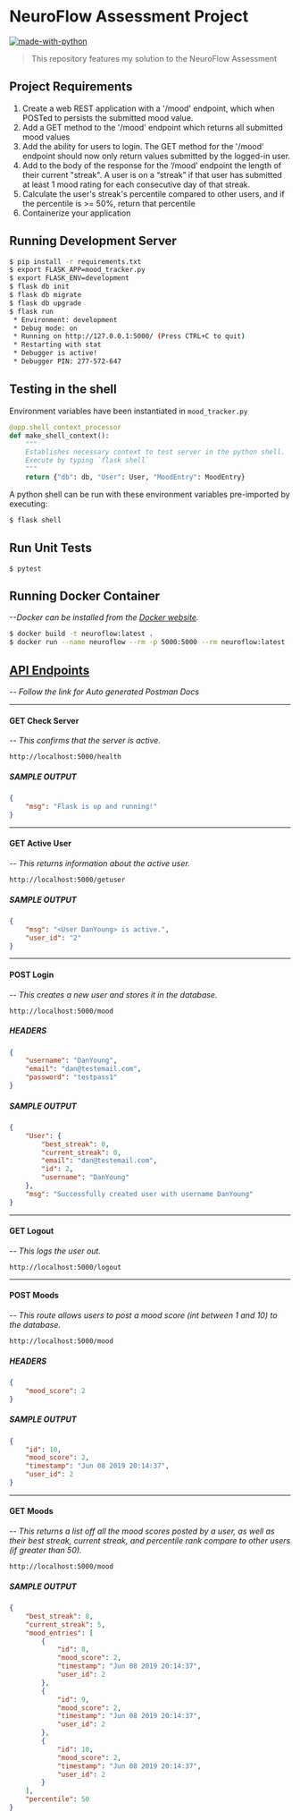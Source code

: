 # NeuroFlow Assessment Project

[![made-with-python](https://img.shields.io/badge/Made%20with-Python-1f425f.svg)](https://www.python.org/)
> This repository features my solution to the NeuroFlow Assessment 

## Project Requirements

1. Create a web REST application with a '/mood' endpoint, which when POSTed to persists the submitted mood value.
2. Add a GET method to the '/mood' endpoint which returns all submitted mood values
3. Add the ability for users to login. The GET method for the '/mood' endpoint should now only return values submitted by the logged-in user.
4. Add to the body of the response for the ‘/mood’ endpoint the length of their current "streak". A user is on a “streak” if that user has submitted at least 1 mood rating for each consecutive day of that streak.
5. Calculate the user's streak's percentile compared to other users, and if the percentile is >= 50%, return that percentile
6. Containerize your application


## Running Development Server
```sh
$ pip install -r requirements.txt
$ export FLASK_APP=mood_tracker.py 
$ export FLASK_ENV=development
$ flask db init 
$ flask db migrate 
$ flask db upgrade
$ flask run 
 * Environment: development
 * Debug mode: on
 * Running on http://127.0.0.1:5000/ (Press CTRL+C to quit)
 * Restarting with stat
 * Debugger is active!
 * Debugger PIN: 277-572-647
```

## Testing in the shell
Environment variables have been instantiated in `mood_tracker.py`
```py
@app.shell_context_processor
def make_shell_context():
    """
    Establishes necessary context to test server in the python shell.
    Execute by typing `flask shell`
    """
    return {"db": db, "User": User, "MoodEntry": MoodEntry}

```
A python shell can be run with these environment variables pre-imported by executing:

```sh
$ flask shell
```

## Run Unit Tests
```
$ pytest
```


## Running Docker Container
_--Docker can be installed from the [Docker website](https://docs.docker.com/docker-for-mac/install/)._


```sh
$ docker build -t neuroflow:latest .
$ docker run --name neuroflow --rm -p 5000:5000 --rm neuroflow:latest
```


## [API Endpoints](https://documenter.getpostman.com/view/6396321/S1TZxvQw?version=latest)
_-- Follow the link for Auto generated Postman Docs_
<hr>

#### GET Check Server
_-- This confirms that the server is active._

`http://localhost:5000/health`
##### SAMPLE OUTPUT
```json
{
    "msg": "Flask is up and running!"
}
```
<hr>

#### GET Active User
_-- This returns information about the active user._

`http://localhost:5000/getuser`

##### SAMPLE OUTPUT
```json
{
    "msg": "<User DanYoung> is active.",
    "user_id": "2"
}
```
<hr>

#### POST Login
_-- This creates a new user and stores it in the database._

`http://localhost:5000/mood`


##### HEADERS
```json
{
    "username": "DanYoung",
    "email": "dan@testemail.com",
    "password": "testpass1"
}
```

##### SAMPLE OUTPUT
```json
{
    "User": {
        "best_streak": 0,
        "current_streak": 0,
        "email": "dan@testemail.com",
        "id": 2,
        "username": "DanYoung"
    },
    "msg": "Successfully created user with username DanYoung"
}
```

<hr>

#### GET Logout
_-- This logs the user out._

`http://localhost:5000/logout`

<hr>

#### POST Moods
_-- This route allows users to post a mood score (int between 1 and 10) to the database._

`http://localhost:5000/mood`
##### HEADERS
```json
{
    "mood_score": 2
}
```

##### SAMPLE OUTPUT
```json
{
    "id": 10,
    "mood_score": 2,
    "timestamp": "Jun 08 2019 20:14:37",
    "user_id": 2
}
```

<hr>

#### GET Moods

_-- This returns a list off all the mood scores posted by a user, as well as their best streak, current streak, and percentile rank compare to other users (if greater than 50)._

`http://localhost:5000/mood`



##### SAMPLE OUTPUT
```json
{
    "best_streak": 8,
    "current_streak": 5,
    "mood_entries": [
        {
            "id": 8,
            "mood_score": 2,
            "timestamp": "Jun 08 2019 20:14:37",
            "user_id": 2
        },
        {
            "id": 9,
            "mood_score": 2,
            "timestamp": "Jun 08 2019 20:14:37",
            "user_id": 2
        },
        {
            "id": 10,
            "mood_score": 2,
            "timestamp": "Jun 08 2019 20:14:37",
            "user_id": 2
        }
    ],
    "percentile": 50
}
```
